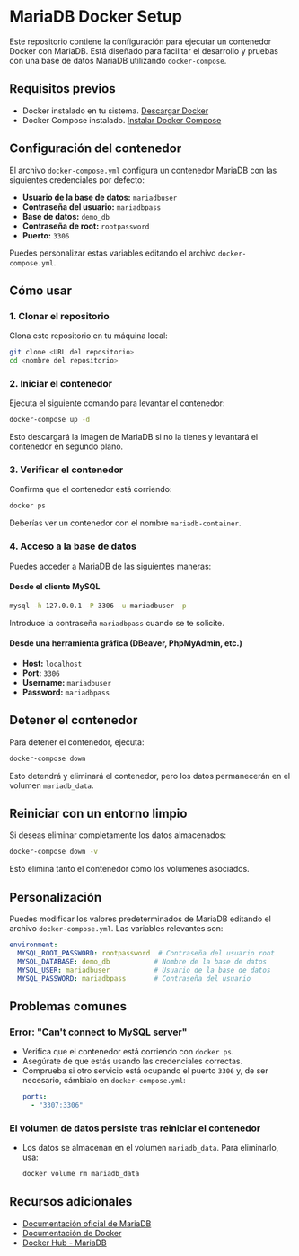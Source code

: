 
# MariaDB Docker Setup

Este repositorio contiene la configuración para ejecutar un contenedor Docker con MariaDB. Está diseñado para facilitar el desarrollo y pruebas con una base de datos MariaDB utilizando `docker-compose`.

## Requisitos previos
- Docker instalado en tu sistema. [Descargar Docker](https://www.docker.com/products/docker-desktop/)
- Docker Compose instalado. [Instalar Docker Compose](https://docs.docker.com/compose/install/)

## Configuración del contenedor

El archivo `docker-compose.yml` configura un contenedor MariaDB con las siguientes credenciales por defecto:

- **Usuario de la base de datos:** `mariadbuser`
- **Contraseña del usuario:** `mariadbpass`
- **Base de datos:** `demo_db`
- **Contraseña de root:** `rootpassword`
- **Puerto:** `3306`

Puedes personalizar estas variables editando el archivo `docker-compose.yml`.

## Cómo usar

### 1. Clonar el repositorio
Clona este repositorio en tu máquina local:
```bash
git clone <URL del repositorio>
cd <nombre del repositorio>
```

### 2. Iniciar el contenedor
Ejecuta el siguiente comando para levantar el contenedor:
```bash
docker-compose up -d
```

Esto descargará la imagen de MariaDB si no la tienes y levantará el contenedor en segundo plano.

### 3. Verificar el contenedor
Confirma que el contenedor está corriendo:
```bash
docker ps
```

Deberías ver un contenedor con el nombre `mariadb-container`.

### 4. Acceso a la base de datos
Puedes acceder a MariaDB de las siguientes maneras:

#### Desde el cliente MySQL
```bash
mysql -h 127.0.0.1 -P 3306 -u mariadbuser -p
```
Introduce la contraseña `mariadbpass` cuando se te solicite.

#### Desde una herramienta gráfica (DBeaver, PhpMyAdmin, etc.)
- **Host:** `localhost`
- **Port:** `3306`
- **Username:** `mariadbuser`
- **Password:** `mariadbpass`

## Detener el contenedor
Para detener el contenedor, ejecuta:
```bash
docker-compose down
```

Esto detendrá y eliminará el contenedor, pero los datos permanecerán en el volumen `mariadb_data`.

## Reiniciar con un entorno limpio
Si deseas eliminar completamente los datos almacenados:
```bash
docker-compose down -v
```

Esto elimina tanto el contenedor como los volúmenes asociados.

## Personalización

Puedes modificar los valores predeterminados de MariaDB editando el archivo `docker-compose.yml`. Las variables relevantes son:

```yaml
environment:
  MYSQL_ROOT_PASSWORD: rootpassword  # Contraseña del usuario root
  MYSQL_DATABASE: demo_db           # Nombre de la base de datos
  MYSQL_USER: mariadbuser           # Usuario de la base de datos
  MYSQL_PASSWORD: mariadbpass       # Contraseña del usuario
```

## Problemas comunes

### Error: "Can't connect to MySQL server"
- Verifica que el contenedor está corriendo con `docker ps`.
- Asegúrate de que estás usando las credenciales correctas.
- Comprueba si otro servicio está ocupando el puerto `3306` y, de ser necesario, cámbialo en `docker-compose.yml`:
  ```yaml
  ports:
    - "3307:3306"
  ```

### El volumen de datos persiste tras reiniciar el contenedor
- Los datos se almacenan en el volumen `mariadb_data`. Para eliminarlo, usa:
  ```bash
  docker volume rm mariadb_data
  ```

## Recursos adicionales

- [Documentación oficial de MariaDB](https://mariadb.com/kb/en/)
- [Documentación de Docker](https://docs.docker.com/)
- [Docker Hub - MariaDB](https://hub.docker.com/_/mariadb)


